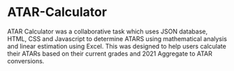 # ATAR-Calculator
ATAR Calculator was a collaborative task which uses JSON database, HTML, CSS and Javascript to determine ATARS using mathematical analysis and linear estimation using Excel. This was designed to help users calculate their ATARs based on their current grades and 2021 Aggregate to ATAR conversions. 

